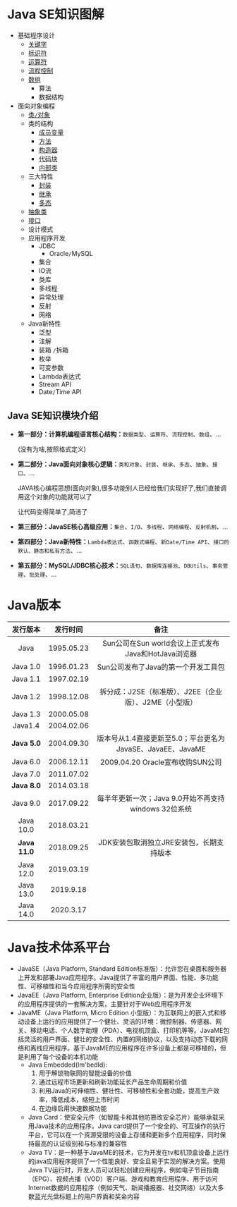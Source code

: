 # Java SE知识图解

- 基础程序设计
    - [关键字](15.关键字.md)
    - [标识符](20.常量、变量、标识符.md)
    - [运算符](30.运算符.md)
    - [流程控制](35.流程控制.md)
    - [数组](40.数组.md)
        - 算法
        - 数据结构
- 面向对象编程
    - [类`/`对象](../20.Java面向对象/5.类和对象.md)
    - 类的结构
        - [成员变量](../20.Java面向对象/10.成员变量.md)
        - [方法](../20.Java面向对象/15.方法.md)
        - [构造器](../20.Java面向对象/25.封装.md#构造方法)
        - [代码块](../20.Java面向对象/17.代码块.md)
        - [内部类](../20.Java面向对象/19.内部类.md)
    - 三大特性
        - [封装](../20.Java面向对象/25.封装.md)
        - [继承](../20.Java面向对象/30.继承.md)
        - [多态](../20.Java面向对象/35.多态.md)
    - [抽象类](../20.Java面向对象/45.抽象.md)
    - [接口](../20.Java面向对象/50.接口.md)
    - 设计模式
    - 应用程序开发
        - JDBC
            - Oracle`/`MySQL
        - 集合
        - IO流
        - 类库
        - 多线程
        - 异常处理
        - 反射
        - 网络
    - Java新特性
        - 泛型
        - 注解
        - 装箱 `/`拆箱
        - 枚举
        - 可变参数
        - Lambda表达式
        - Stream API
        - Date`/`Time API

## Java SE知识模块介绍

* **第一部分：计算机编程语言核心结构：**`数据类型`、`运算符`、`流程控制`、`数组`、…  

    (没有为啥,按照格式定义)

* **第二部分：Java面向对象核心逻辑：**`类和对象`、`封装`、`继承`、`多态`、`抽象`、`接口`、…

    JAVA核心编程思想(面向对象),很多功能别人已经给我们实现好了,我们直接调用这个对象的功能就可以了

    让代码变得简单了,简洁了

* **第三部分：JavaSE核心高级应用：**`集合`、`I/O`、`多线程`、`网络编程`、`反射机制`、…

* **第四部分：Java新特性：**`Lambda表达式`、`函数式编程`、`新Date/Time API`、`接口的默认、静态和私有方法`、…  

* **第五部分：MySQL/JDBC核心技术：**`SQL语句`、`数据库连接池`、`DBUtils`、`事务管理`、`批处理`、…

# Java版本

|     发行版本      |    发行时间    |                    备注                     |
| :-----------: | :--------: | :---------------------------------------: |
|     Java      | 1995.05.23 |   Sun公司在Sun world会议上正式发布Java和HotJava浏览器   |
|   Java 1.0    | 1996.01.23 |           Sun公司发布了Java的第一个开发工具包           |
|   Java 1.1    | 1997.02.19 |                                           |
|   Java 1.2    | 1998.12.08 |     拆分成：J2SE（标准版）、J2EE（企业版）、J2ME（小型版）     |
|   Java 1.3    | 2000.05.08 |                                           |
|    Java1.4    | 2004.02.06 |                                           |
| **Java 5.0**  | 2004.09.30 | 版本号从1.4直接更新至5.0；平台更名为JavaSE、JavaEE、JavaME |
|   Java 6.0    | 2006.12.11 |        2009.04.20 Oracle宣布收购SUN公司         |
|   Java 7.0    | 2011.07.02 |                                           |
| **Java 8.0**  | 2014.03.18 |                                           |
|   Java 9.0    | 2017.09.22 |    每半年更新一次；Java 9.0开始不再支持windows 32位系统    |
|   Java 10.0   | 2018.03.21 |                                           |
| **Java 11.0** | 2018.09.25 |          JDK安装包取消独立JRE安装包，长期支持版本          |
|   Java 12.0   | 2019.03.19 |                                           |
|   Java 13.0   | 2019.9.18  |                                           |
|   Java 14.0   | 2020.3.17  |                                           |

# Java技术体系平台

* JavaSE（Java Platform, Standard Edition标准版）：允许您在桌面和服务器上开发和部署Java应用程序。Java提供了丰富的用户界面、性能、多功能性、可移植性和当今应用程序所需的安全性
* JavaEE（Java Platform, Enterprise Edition企业版）：是为开发企业环境下的应用程序提供的一套解决方案，主要针对于Web应用程序开发
* JavaME（Java Platform, Micro Edition 小型版）：为互联网上的嵌入式和移动设备上运行的应用提供了一个健壮、灵活的环境：微控制器、传感器、网关、移动电话、个人数字助理（PDA）、电视机顶盒、打印机等等。JavaME包括灵活的用户界面、健壮的安全性、内置的网络协议，以及支持动态下载的网络和离线应用程序。基于JavaME的应用程序在许多设备上都是可移植的，但是利用了每个设备的本机功能
    *  Java Embedded(Im'bedId): 
        1. 用于解锁物联网的智能设备的价值
        2. 通过远程市场更新和刷新功能延长产品生命周期和价值
        3. 利用Java的可伸缩性、健壮性、可移植性和全套功能，提高生产效率，降低成本，缩短上市时间
        4. 在边缘启用快速数据功能
    *  Java Card：使安全元件（如智能卡和其他防篡改安全芯片）能够承载采用Java技术的应用程序。Java card提供了一个安全的、可互操作的执行平台，它可以在一个资源受限的设备上存储和更新多个应用程序，同时保持最高的认证级别和与标准的兼容性
    *  Java TV：是一种基于JavaME的技术，它为开发在tv和机顶盒设备上运行的java应用程序提供了一个性能良好、安全且易于实现的解决方案。使用Java TV运行时，开发人员可以轻松创建应用程序，例如电子节目指南（EPG）、视频点播（VOD）客户端、游戏和教育应用程序、用于访问Internet数据的应用程序（例如天气、新闻播报器、社交网络）以及大多数蓝光光盘标题上的用户界面和奖金内容